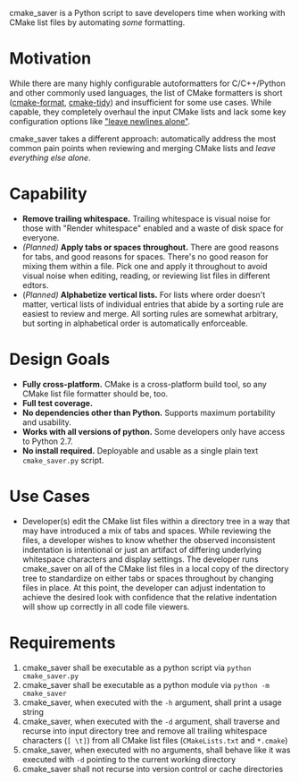 cmake_saver is a Python script to save developers time when working with CMake list files by automating _some_ formatting.

# Motivation
While there are many highly configurable autoformatters for C/C++/Python and other commonly used languages, the list of CMake formatters is short ([cmake-format](https://github.com/cheshirekow/cmake_format), [cmake-tidy](https://github.com/MaciejPatro/cmake-tidy)) and insufficient for some use cases. While capable, they completely overhaul the input CMake lists and lack some key configuration options like ["leave newlines alone"](https://github.com/cheshirekow/cmake_format/issues/246).

cmake_saver takes a different approach: automatically address the most common pain points when reviewing and merging CMake lists and _leave everything else alone_.

# Capability
- **Remove trailing whitespace.**
Trailing whitespace is visual noise for those with "Render whitespace" enabled and a waste of disk space for everyone.
- _(Planned)_ **Apply tabs or spaces throughout.**
There are good reasons for tabs, and good reasons for spaces. There's no good reason for mixing them within a file. Pick one and apply it throughout to avoid visual noise when editing, reading, or reviewing list files in different edtors.
- (_Planned)_ **Alphabetize vertical lists.**
For lists where order doesn't matter, vertical lists of individual entries that abide by a sorting rule are easiest to review and merge. All sorting rules are somewhat arbitrary, but sorting in alphabetical order is automatically enforceable.

# Design Goals
- **Fully cross-platform.** CMake is a cross-platform build tool, so any CMake list file formatter should be, too.
- **Full test coverage.**
- **No dependencies other than Python.** Supports maximum portability and usability.
- **Works with all versions of python.** Some developers only have access to Python 2.7.
- **No install required.** Deployable and usable as a single plain text `cmake_saver.py` script.

# Use Cases
- Developer(s) edit the CMake list files within a directory tree in a way that may have introduced a mix of tabs and spaces. While reviewing the files, a developer wishes to know whether the observed inconsistent indentation is intentional or just an artifact of differing underlying whitespace characters and display settings. The developer runs cmake_saver on all of the CMake list files in a local copy of the directory tree to standardize on either tabs or spaces throughout by changing files in place. At this point, the developer can adjust indentation to achieve the desired look with confidence that the relative indentation will show up correctly in all code file viewers.

# Requirements
1. cmake_saver shall be executable as a python script via `python cmake_saver.py`
2. cmake_saver shall be executable as a python module via `python -m cmake_saver`
3. cmake_saver, when executed with the `-h` argument, shall print a usage string
4. cmake_saver, when executed with the `-d` argument, shall traverse and recurse into input directory tree and remove all trailing whitespace characters (`[ \t]`) from all CMake list files (`CMakeLists.txt` and `*.cmake`)
5. cmake_saver, when executed with no arguments, shall behave like it was executed with `-d` pointing to the current working directory
6. cmake_saver shall not recurse into version control or cache directories